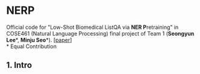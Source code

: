 # NERP
Official code for "Low-Shot Biomedical ListQA via **NER P**retraining" in COSE461 (Natural Language Processing) final project of Team 1 (**Seongyun Lee***, **Minju Seo***). [[paper](https://drive.google.com/file/d/1msO8wZZEccuJrA5vccDBA1LcofXkQy6X/view?usp=share_link)] <br>
\* Equal Contribution

## 1. Intro
